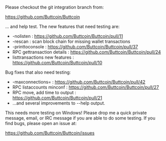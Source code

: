 Please checkout the git integration branch from:

https://github.com/Buttcoin/Buttcoin

... and help test.  The new features that need testing are:

* -nolisten : https://github.com/Buttcoin/Buttcoin/pull/11
* -rescan : scan block chain for missing wallet transactions
* -printtoconsole : https://github.com/Buttcoin/Buttcoin/pull/37
* RPC gettransaction details : https://github.com/Buttcoin/Buttcoin/pull/24
* listtransactions new features : https://github.com/Buttcoin/Buttcoin/pull/10

Bug fixes that also need testing:

* -maxconnections= : https://github.com/Buttcoin/Buttcoin/pull/42
* RPC listaccounts minconf : https://github.com/Buttcoin/Buttcoin/pull/27
* RPC move, add time to output : https://github.com/Buttcoin/Buttcoin/pull/21
* ...and several improvements to --help output.

This needs more testing on Windows!  Please drop me a quick private message, email, or IRC message if you are able to do some testing.  If you find bugs, please open an issue at:

https://github.com/Buttcoin/Buttcoin/issues
